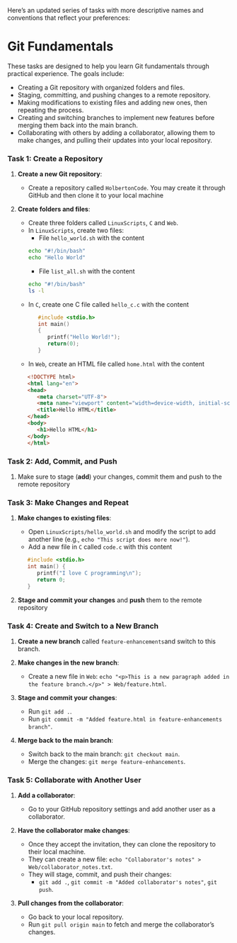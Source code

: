Here’s an updated series of tasks with more descriptive names and conventions that reflect your preferences:
# Git Fundamentals


These tasks are designed to help you learn Git fundamentals through practical experience. The goals include:

- Creating a Git repository with organized folders and files.
- Staging, committing, and pushing changes to a remote repository.
- Making modifications to existing files and adding new ones, then repeating the process.
- Creating and switching branches to implement new features before merging them back into the main branch.
- Collaborating with others by adding a collaborator, allowing them to make changes, and pulling their updates into your local repository.


### Task 1: Create a Repository
1. **Create a new Git repository**:
   - Create a repository called `HolbertonCode`. You may create it through GitHub and then clone it to your local machine

2. **Create folders and files**:
   - Create three folders called `LinuxScripts`, `C` and `Web`.
   - In `LinuxScripts`, create two files:
      - File `hello_world.sh` with the content 
      ```bash
      echo "#!/bin/bash"
      echo "Hello World"
      ```
      - File `list_all.sh` with the content 
      ```bash
      echo "#!/bin/bash"
      ls -l
      ```
   - In `C`, create one C file called `hello_c.c` with the content
      ```c
         #include <stdio.h>
         int main() 
         {
            printf("Hello World!");
            return(0);
         }
      ```
   - In `Web`, create an HTML file called `home.html` with the content
   ```html
      <!DOCTYPE html>
      <html lang="en">
      <head>
         <meta charset="UTF-8">
         <meta name="viewport" content="width=device-width, initial-scale=1.0">
         <title>Hello HTML</title>
      </head>
      <body>
         <h1>Hello HTML</h1>
      </body>
      </html>

   ```
### Task 2: Add, Commit, and Push
1. Make sure to stage (**add**) your changes, commit them and push to the remote repository 

### Task 3: Make Changes and Repeat
1. **Make changes to existing files**:
   - Open `LinuxScripts/hello_world.sh` and modify the script to add another line (e.g., `echo "This script does more now!"`).
   - Add a new file in `C` called `code.c` with this content   
   ```c 
      #include <stdio.h>
      int main() {
         printf("I love C programming\n");
         return 0;
      }
   ```

2. **Stage and commit your changes** and **push** them to the remote repository

### Task 4: Create and Switch to a New Branch
1. **Create a new branch** called `feature-enhancements`and switch to this branch. 

2. **Make changes in the new branch**:
   - Create a new file in `Web`: `echo "<p>This is a new paragraph added in the feature branch.</p>" > Web/feature.html`.

3. **Stage and commit your changes**:
   - Run `git add .`.
   - Run `git commit -m "Added feature.html in feature-enhancements branch"`.

4. **Merge back to the main branch**:
   - Switch back to the main branch: `git checkout main`.
   - Merge the changes: `git merge feature-enhancements`.

### Task 5: Collaborate with Another User
1. **Add a collaborator**:
   - Go to your GitHub repository settings and add another user as a collaborator.

2. **Have the collaborator make changes**:
   - Once they accept the invitation, they can clone the repository to their local machine.
   - They can create a new file: `echo "Collaborator's notes" > Web/collaborator_notes.txt`.
   - They will stage, commit, and push their changes:
     - `git add .`, `git commit -m "Added collaborator's notes"`, `git push`.

3. **Pull changes from the collaborator**:
   - Go back to your local repository.
   - Run `git pull origin main` to fetch and merge the collaborator’s changes.
